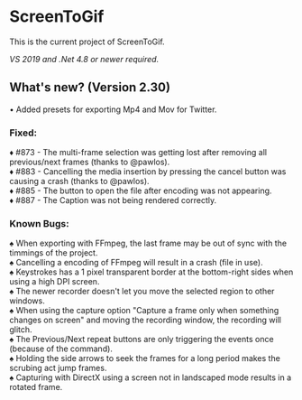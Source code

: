 # ScreenToGif  

This is the current project of ScreenToGif.  

_VS 2019 and .Net 4.8 or newer required._

## What's new? (Version 2.30)

• Added presets for exporting Mp4 and Mov for Twitter.    

### Fixed:

♦ #873 - The multi-frame selection was getting lost after removing all previous/next frames (thanks to @pawlos).  
♦ #883 - Cancelling the media insertion by pressing the cancel button was causing a crash (thanks to @pawlos).  
♦ #885 - The button to open the file after encoding was not appearing.    
♦ #887 - The Caption was not being rendered correctly.   

### Known Bugs:
  
♠ When exporting with FFmpeg, the last frame may be out of sync with the timmings of the project.  
♠ Cancelling a encoding of FFmpeg will result in a crash (file in use).  
♠ Keystrokes has a 1 pixel transparent border at the bottom-right sides when using a high DPI screen.  
♠ The newer recorder doesn't let you move the selected region to other windows.  
♠ When using the capture option "Capture a frame only when something changes on screen" and moving the recording window, the recording will glitch.  
♠ The Previous/Next repeat buttons are only triggering the events once (because of the command).   
♠ Holding the side arrows to seek the frames for a long period makes the scrubing act jump frames.  
♠ Capturing with DirectX using a screen not in landscaped mode results in a rotated frame.  
